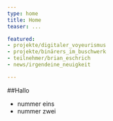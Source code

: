 ```yaml
---
type: home
title: Home
teaser: ...

featured:
- projekte/digitaler_voyeurismus
- projekte/binärers_im_buschwerk
- teilnehmer/brian_eschrich
- news/irgendeine_neuigkeit

---
```


##Hallo

* nummer eins
* nummer zwei